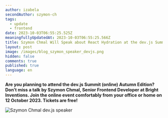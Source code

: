 ```yaml
---
author: izabela
secondAuthor: szymon-ch
tags:
  - update
  - frontend
date: 2023-10-03T06:55:25.525Z
meaningfullyUpdatedAt: 2023-10-03T06:55:25.566Z
title: Szymon Chmal Will Speak about React Hydration at the dev.js Summit
layout: post
image: /images/blog_szymon_speaker_devjs.png
hidden: false
comments: true
published: true
language: en
---
```

**Are you planning to attend the dev.js Summit (online) Autumn Edition? Don’t miss a talk by Szymon Chmal, Senior Frontend Developer at Bright Inventions. Join the online event comfortably from your office or home on 12 October 2023. Tickets are free!**

<div class="image"><img src="/images/szymon_devjs.png" alt="Szymon Chmal dev.js speaker" title="Szymon Chmal dev.js speaker"  /> </div>
